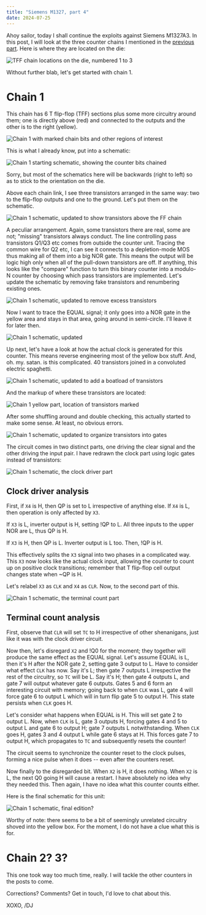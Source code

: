 ```yaml
---
title: "Siemens M1327, part 4"
date: 2024-07-25
---
```


Ahoy sailor, today I shall continue the exploits against Siemens M1327A3. In this post, I will look at the three counter chains I mentioned in the [previous part](/blarg/2024/07/25/siemens-m1327-part-3.html). Here is where they are located on the die:

![TFF chain locations on the die, numbered 1 to 3](/blarg/assets/20240725/tff-chain-locations.jpg)

Without further blab, let's get started with chain 1.

# Chain 1

This chain has 6 T flip-flop (TFF) sections plus some more circuitry around them; one is directly above (red) and connected to the outputs and the other is to the right (yellow).

![Chain 1 with marked chain bits and other regions of interest](/blarg/assets/20240725/counter-1-overview.jpg)

This is what I already know, put into a schematic:

![Chain 1 starting schematic, showing the counter bits chained](/blarg/assets/20240725/counter-1-schematic-start.png)

Sorry, but most of the schematics here will be backwards (right to left) so as to stick to the orientation on the die.

Above each chain link, I see three transistors arranged in the same way: two to the flip-flop outputs and one to the ground. Let's put them on the schematic.

![Chain 1 schematic, updated to show transistors above the FF chain](/blarg/assets/20240725/counter-1-schematic-1.png)

A peculiar arrangement. Again, some transistors there are real, some are not; "missing" transistors always conduct. The line controlling pass transistors Q1/Q3 etc comes from outside the counter unit. Tracing the common wire for Q2 etc, I can see it connects to a depletion-mode MOS thus making all of them into a big NOR gate. This means the output will be logic high only when all of the pull-down transistors are off. If anything, this looks like the "compare" function to turn this binary counter into a modulo-N counter by choosing which pass transistors are implemented. Let's update the schematic by removing fake transistors and renumbering existing ones.

![Chain 1 schematic, updated to remove excess transistors](/blarg/assets/20240725/counter-1-schematic-2.png)

Now I want to trace the EQUAL signal; it only goes into a NOR gate in the yellow area and stays in that area, going around in semi-circle. I'll leave it for later then.

![Chain 1 schematic, updated](/blarg/assets/20240725/counter-1-schematic-3.png)

Up next, let's have a look at how the actual clock is generated for this counter. This means reverse engineering most of the yellow box stuff. And, oh. my. satan. is this complicated. 40 transistors joined in a convoluted electric spaghetti.

![Chain 1 schematic, updated to add a boatload of transistors](/blarg/assets/20240725/counter-1-schematic-4.png)

And the markup of where these transistors are located:

![Chain 1 yellow part, location of transistors marked](/blarg/assets/20240725/counter-1-yellow-markup.jpg)

After some shuffling around and double checking, this actually started to make some sense. At least, no obvious errors.

![Chain 1 schematic, updated to organize transistors into gates](/blarg/assets/20240725/counter-1-schematic-5.png)

The circuit comes in two distinct parts, one driving the clear signal and the other driving the input pair. I have redrawn the clock part using logic gates instead of transistors:

![Chain 1 schematic, the clock driver part](/blarg/assets/20240725/counter-1-clock-schematic.png)

## Clock driver analysis

First, if `X4` is H, then QP is set to L irrespective of anything else. If `X4` is L, then operation is only affected by `X3`.

If `X3` is L, inverter output is H, setting !QP to L. All three inputs to the upper NOR are L, thus QP is H.

If `X3` is H, then QP is L. Inverter output is L too. Then, !QP is H.

This effectively splits the `X3` signal into two phases in a complicated way. This `X3` now looks like the actual clock input, allowing the counter to count up on positive clock transitions; remember that T flip-flop cell output changes state when ~QP is H.

Let's relabel `X3` as `CLK` and `X4` as `CLR`. Now, to the second part of this.

![Chain 1 schematic, the terminal count part](/blarg/assets/20240725/counter-1-tc-schematic.png)

## Terminal count analysis

First, observe that `CLR` will set `TC` to H irrespective of other shenanigans, just like it was with the clock driver circuit.

Now then, let's disregard `X2` and !Q0 for the moment; they together will produce the same effect as the EQUAL signal. Let's assume EQUAL is L, then it's H after the NOR gate 2, setting gate 3 output to L. Have to consider what effect `CLK` has now. Say it's L; then gate 7 outputs L irrespective the rest of the circuitry, so `TC` will be L. Say it's H; then gate 4 outputs L, and gate 7 will output whatever gate 6 outputs. Gates 5 and 6 form an interesting circuit with memory; going back to when `CLK` was L, gate 4 will force gate 6 to output L which will in turn flip gate 5 to output H. This state persists when `CLK` goes H.

Let's consider what happens when EQUAL is H. This will set gate 2 to output L. Now, when `CLK` is L, gate 3 outputs H, forcing gates 4 and 5 to output L and gate 6 to output H; gate 7 outputs L notwithstanding. When `CLK` goes H, gates 3 and 4 output L while gate 6 stays at H. This forces gate 7 to output H, which propagates to `TC` and subsequently resets the counter!

The circuit seems to synchronize the counter reset to the clock pulses, forming a nice pulse when it does -- even after the counters reset.

Now finally to the disregarded bit. When `X2` is H, it does nothing. When `X2` is L, the next Q0 going H will cause a restart. I have absolutely no idea why they needed this. Then again, I have no idea what this counter counts either.

Here is the final schematic for this unit:

![Chain 1 schematic, final edition?](/blarg/assets/20240725/counter-1-schematic.png)

Worthy of note: there seems to be a bit of seemingly unrelated circuitry shoved into the yellow box. For the moment, I do not have a clue what this is for.

# Chain 2? 3?

This one took way too much time, really. I will tackle the other counters in the posts to come.

Corrections? Comments? Get in touch, I'd love to chat about this.

XOXO,
/DJ
